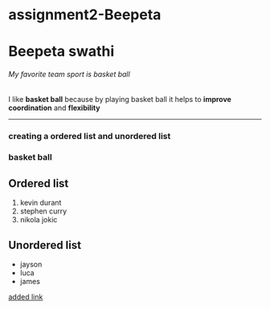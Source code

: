 # assignment2-Beepeta
# Beepeta swathi
###### My favorite team sport is basket ball
I like **basket ball** because by playing basket ball it helps to **improve** **coordination** and **flexibility**

---

### creating a ordered list and unordered list
### basket ball
## Ordered list
1. kevin durant
2. stephen curry
3. nikola jokic

## Unordered list
* jayson
* luca
* james

[added link](AboutMe.md)
